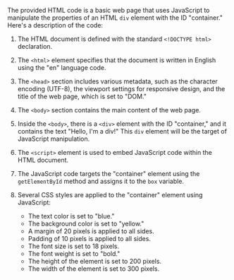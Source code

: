 The provided HTML code is a basic web page that uses JavaScript to manipulate the properties of an HTML `div` element with the ID "container." Here's a description of the code:

1. The HTML document is defined with the standard `<!DOCTYPE html>` declaration.

2. The `<html>` element specifies that the document is written in English using the "en" language code.

3. The `<head>` section includes various metadata, such as the character encoding (UTF-8), the viewport settings for responsive design, and the title of the web page, which is set to "DOM."

4. The `<body>` section contains the main content of the web page.

5. Inside the `<body>`, there is a `<div>` element with the ID "container," and it contains the text "Hello, I'm a div!" This `div` element will be the target of JavaScript manipulation.

6. The `<script>` element is used to embed JavaScript code within the HTML document.

7. The JavaScript code targets the "container" element using the `getElementById` method and assigns it to the `box` variable.

8. Several CSS styles are applied to the "container" element using JavaScript:
   - The text color is set to "blue."
   - The background color is set to "yellow."
   - A margin of 20 pixels is applied to all sides.
   - Padding of 10 pixels is applied to all sides.
   - The font size is set to 18 pixels.
   - The font weight is set to "bold."
   - The height of the element is set to 200 pixels.
   - The width of the element is set to 300 pixels.
